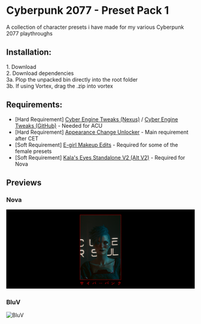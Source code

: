 # Cyberpunk 2077 - Preset Pack 1
A collection of character presets i have made for my various Cyberpunk 2077 playthroughs
  
  
## Installation:
1\. Download  
2\. Download dependencies  
3a. Plop the unpacked bin directly into the root folder  
3b. If using Vortex, drag the .zip into vortex  
  
  
## Requirements:
- \[Hard Requirement\] [Cyber Engine Tweaks (Nexus)](https://www.nexusmods.com/cyberpunk2077/mods/107) / [Cyber Engine Tweaks (GitHub)](https://github.com/maximegmd/CyberEngineTweaks) - Needed for ACU
- \[Hard Requirement\] [Appearance Change Unlocker](https://www.nexusmods.com/cyberpunk2077/mods/3850) - Main requirement after CET
- \[Soft Requirement\] [E-girl Makeup Edits](https://www.nexusmods.com/cyberpunk2077/mods/1149) - Required for some of the female presets
- \[Soft Requirement\] [Kala's Eyes Standalone V2 (Alt V2)](https://www.nexusmods.com/cyberpunk2077/mods/3281) - Required for Nova
  
  
## Previews
### Nova
![Nova](./pictures/Nova.png)
### BluV
![BluV](./pictures/BluV.png)